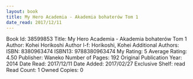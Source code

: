 ```yaml
---
layout: book
title: My Hero Academia - Akademia bohaterów Tom 1
date_read: 2017/12/11
---
```


Book Id: 38599853
Title: My Hero Academia - Akademia bohaterów Tom 1
Author: Kohei Horikoshi
Author l-f: Horikoshi, Kohei
Additional Authors: 
ISBN: 8380963474
ISBN13: 9788380963474
My Rating: 5
Average Rating: 4.50
Publisher: Waneko
Number of Pages: 192
Original Publication Year: 2014
Date Read: 2017/12/11
Date Added: 2017/02/27
Exclusive Shelf: read
Read Count: 1
Owned Copies: 0

